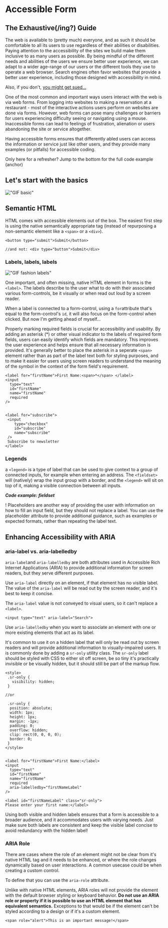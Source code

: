 # Accessible Form

## The Exhaustive(/ing?) Guide


The web is available to (pretty much) everyone, and as such it should be comfortable to all its users to use regardless of their abilities or disabilities. Paying attention to the accessibility of the sites we build make them inclusive to as many users as possible. By being mindful of the different needs and abilities of the users we ensure better user experience, we can adapt to a wider age-range of our users or the different tools they use to operate a web browser. Search engines often favor websites that provide a better user experience, including those designed with accessibility in mind.

Also, if you don't, [you might get sued...](https://www.forbes.com/sites/gusalexiou/2023/06/30/website-accessibility-lawsuits-rising-exponentially-in-2023-according-to-latest-data/ )


One of the most common and important ways users interact with the web is via web forms. From logging into websites to making a reservation at a restaurant - most of the interactive actions users perform on websites are done via forms. However, web forms can pose many challenges or barriers for users experiencing difficulty seeing or navigating using a mouse. Inaccessible forms can lead to feelings of frustration, alienation or users abandoning the site or service altogether.

Having accessible forms ensures that differently abled users can access the information or service just like other users, and they provide many examples (or pitfalls) for accessible coding.

Only here for a refresher? Jump to the bottom for the full code example (anchor)

## Let's start with the basics 
!["GIF basic"](https://media1.giphy.com/media/xT9IgCp84cRrbpW5hK/giphy.gif?cid=ecf05e479c33oxylj7u93s18dbqgrnw5xf0pt0gg2pitiaw3&ep=v1_gifs_search&rid=giphy.gif&ct=g)

## Semantic HTML
HTML comes with accessible elements out of the box. The easiest first step is using the native semantically appropriate tag (instead of repurposing a non-semantic element like a `<span>` or a `<div>`).

```
<button type="submit">Submit</button>

//and not: <div type="button">Submit</div>
```

### Labels, labels, labels
!["GIF fashion labels"](https://media4.giphy.com/media/521OjNrSVt7qWlrym7/200.gif?cid=790b7611ugk4v3pn69mwfff8zk93kl3ih9aku6c5wqoon7so&ep=v1_gifs_search&rid=)

One important, and often missing, native HTML element in forms is the `<label>`. The labels describe to the user what to do with their associated various form-controls, be it visually or when read out loud by a screen reader.

When a label is connected to a form-control, using a `for`attribute that's equal to the form-control's `id`, it will also focus on the form-control when clicked. But now I'm getting ahead of myself...

Properly marking required fields is crucial for accessibility and usability. By adding an asterisk (*) or other visual indicator to the labels of required form fields, users can easily identify which fields are mandatory. This improves the user experience and helps ensure that all necessary information is provided. It's generally better to place the asterisk in a seperate `<span>` element rather than as part of the label text both for styling purposes, and to make it easier for users using screen readers to understand the meaning of the symbol in the context of the form field's requirement.

```
<label for="firstName">First Name:<span>*</span> </label>
<input
  type="text"
  id="firstName"
  name="firstName"
  required
/>


<label for="subscribe">
 <input
    type="checkbox"
    id="subscribe"
    name="subscribe"
 />
 Subscribe to newsletter
</label>
```

### Legends
a `<legend>` is a type of label that can be used to give context to a group of connected inputs, for example when entering an address. The `<fieldset>` will (natively) wrap the input group with a border, and the `<legend>` will sit on top of it, making a visible connection between all inputs.

___Code example: fieldset___

! Placeholders are another way of providing the user with information on how to fill an input field, but they should not replace a label. You can use the placeholder attribute to provide additional guidance, such as examples or expected formats, rather than repeating the label text.


## Enhancing Accessibility with ARIA

### aria-label vs. aria-labelledby

`aria-label`and `aria-labelledby` are both attributes used in Accessible Rich Internet Applications (ARIA) to provide additional information for screen readers, but they serve different purposes.

Use `aria-label` directly on an element, if that element has no visible label. The value of the `aria-label` will be read out by the screen reader, and it's best to keep it concise.

The `aria-label` value is not conveyed to visual users, so it can't replace a `<label>`.

```
<input type="text" aria-label="Search">
```

Use `aria-labelledby` when you want to associate an element with one or more existing elements that act as its label.

It's common to use it on a hidden label that will only be read out by screen readers and will provide additional information to visually-impaired users. It is commonly done by adding a `sr-only` utility class. The `sr-only` label should be styled with CSS to either sit off screen, be so tiny it's practically invisible or be visually hidden, but it should still be part of the markup flow.

```
<style>
 .sr-only {
   visibility: hidden;
 }
 
//or
 
 .sr-only {
  position: absolute;
  width: 1px;
  height: 1px;
  margin: -1px;
  padding: 0;
  overflow: hidden;
  clip: rect(0, 0, 0, 0);
  border: 0;
 }
</style>
       
 
<label for="firstName">First Name:</label>
<input
  type="text"
  id="firstName"
  name="firstName"
  required
  aria-labelledby="firstNameLabel"
/>
 
<label id="firstNameLabel" class="sr-only">
Please enter your first name:</label>
```
Using both visible and hidden labels ensures that a form is accessible to a broader audience, and it accommodates users with varying needs. Just make sure both labels are consistent and keep the visible label concise to avoid redundancy with the hidden label!

### ARIA Role
There are cases where the role of an element might not be clear from it's native HTML tag and it needs to be enhanced, or where the role changes dynamically based on user interactions. A common usecase could be when creating a custom control.

To define that you can use the `aria-role` attribute.

Unlike with native HTML elements, ARIA roles will not provide the element with the default browser styling or keyboard behavior. **Do not use an ARIA role or property if it is possible to use an HTML element that has equivalent semantics.** Exceptions to that would be if the element can't be styled according to a design or if it's a custom element.
```
<span role="alert">This is an important message!</span>
```